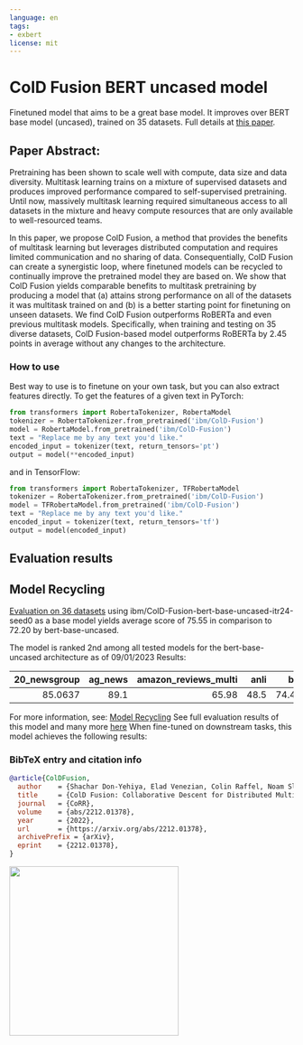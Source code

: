 ```yaml
---
language: en
tags:
- exbert
license: mit
---
```


# ColD Fusion BERT uncased model

Finetuned model that aims to be a great base model. It improves over BERT base model (uncased), trained on 35 datasets. 
Full details at [this paper](https://arxiv.org/abs/2212.01378).

## Paper Abstract:

Pretraining has been shown to scale well with compute, data size and data diversity. Multitask learning trains on a 
mixture of supervised datasets and produces improved performance compared to self-supervised pretraining. Until now, 
massively multitask learning required simultaneous access to all datasets in the mixture and heavy compute resources 
that are only available to well-resourced teams.

In this paper, we propose ColD Fusion, a method that provides the benefits of multitask learning but leverages distributed 
computation and requires limited communication and no sharing of data. Consequentially, ColD Fusion can create a synergistic 
loop, where finetuned models can be recycled to continually improve the pretrained model they are based on. We show that 
ColD Fusion yields comparable benefits to multitask pretraining by producing a model that (a) attains strong performance on 
all of the datasets it was multitask trained on and (b) is a better starting point for finetuning on unseen datasets. We find 
ColD Fusion outperforms RoBERTa and even previous multitask models. Specifically, when training and testing on 35 diverse datasets, 
ColD Fusion-based model outperforms RoBERTa by 2.45 points in average without any changes to the architecture.


### How to use
Best way to use is to finetune on your own task, but you can also extract features directly.
To get the features of a given text in PyTorch:

```python
from transformers import RobertaTokenizer, RobertaModel
tokenizer = RobertaTokenizer.from_pretrained('ibm/ColD-Fusion')
model = RobertaModel.from_pretrained('ibm/ColD-Fusion')
text = "Replace me by any text you'd like."
encoded_input = tokenizer(text, return_tensors='pt')
output = model(**encoded_input)
```

and in TensorFlow:

```python
from transformers import RobertaTokenizer, TFRobertaModel
tokenizer = RobertaTokenizer.from_pretrained('ibm/ColD-Fusion')
model = TFRobertaModel.from_pretrained('ibm/ColD-Fusion')
text = "Replace me by any text you'd like."
encoded_input = tokenizer(text, return_tensors='tf')
output = model(encoded_input)
```

## Evaluation results

## Model Recycling

[Evaluation on 36 datasets](https://ibm.github.io/model-recycling/model_gain_chart?avg=3.35&mnli_lp=nan&20_newsgroup=2.02&ag_news=-0.49&amazon_reviews_multi=0.06&anli=1.55&boolq=5.48&cb=12.41&cola=-0.33&copa=12.55&dbpedia=0.41&esnli=0.74&financial_phrasebank=13.07&imdb=0.44&isear=0.62&mnli=0.11&mrpc=4.53&multirc=0.20&poem_sentiment=17.93&qnli=0.15&qqp=0.27&rotten_tomatoes=4.92&rte=18.36&sst2=1.49&sst_5bins=4.40&stsb=3.26&trec_coarse=0.54&trec_fine=13.07&tweet_ev_emoji=-0.06&tweet_ev_emotion=1.72&tweet_ev_hate=0.82&tweet_ev_irony=-0.03&tweet_ev_offensive=-0.37&tweet_ev_sentiment=-0.03&wic=2.89&wnli=-2.68&wsc=1.35&yahoo_answers=-0.72&model_name=ibm%2FColD-Fusion-bert-base-uncased-itr24-seed0&base_name=bert-base-uncased) using ibm/ColD-Fusion-bert-base-uncased-itr24-seed0 as a base model yields average score of 75.55 in comparison to 72.20 by bert-base-uncased.

The model is ranked 2nd among all tested models for the bert-base-uncased architecture as of 09/01/2023
Results:

|   20_newsgroup |   ag_news |   amazon_reviews_multi |   anli |   boolq |      cb |    cola |   copa |   dbpedia |   esnli |   financial_phrasebank |   imdb |   isear |    mnli |    mrpc |   multirc |   poem_sentiment |    qnli |     qqp |   rotten_tomatoes |     rte |    sst2 |   sst_5bins |    stsb |   trec_coarse |   trec_fine |   tweet_ev_emoji |   tweet_ev_emotion |   tweet_ev_hate |   tweet_ev_irony |   tweet_ev_offensive |   tweet_ev_sentiment |     wic |    wnli |     wsc |   yahoo_answers |
|---------------:|----------:|-----------------------:|-------:|--------:|--------:|--------:|-------:|----------:|--------:|-----------------------:|-------:|--------:|--------:|--------:|----------:|-----------------:|--------:|--------:|------------------:|--------:|--------:|------------:|--------:|--------------:|------------:|-----------------:|-------------------:|----------------:|-----------------:|---------------------:|---------------------:|--------:|--------:|--------:|----------------:|
|        85.0637 |      89.1 |                  65.98 |   48.5 | 74.4343 | 76.7857 | 81.4957 |     62 |   78.5667 | 90.4418 |                   81.6 |  92.02 | 69.6871 | 83.8385 | 86.5196 |   60.1691 |          84.6154 | 90.0238 | 90.5466 |           89.7749 | 78.3394 | 93.4633 |     57.1946 | 89.1234 |          96.6 |        81.4 |           35.944 |            81.6327 |           53.67 |          67.7296 |                   85 |              69.4481 | 66.1442 | 47.8873 | 63.4615 |            71.6 |


For more information, see: [Model Recycling](https://ibm.github.io/model-recycling/)
See full evaluation results of this model and many more [here](https://ibm.github.io/model-recycling/roberta-base_table.html)
When fine-tuned on downstream tasks, this model achieves the following results:



### BibTeX entry and citation info

```bibtex
@article{ColDFusion,
  author    = {Shachar Don-Yehiya, Elad Venezian, Colin Raffel, Noam Slonim, Yoav Katz, Leshem ChoshenYinhan Liu and},
  title     = {ColD Fusion: Collaborative Descent for Distributed Multitask Finetuning},
  journal   = {CoRR},
  volume    = {abs/2212.01378},
  year      = {2022},
  url       = {https://arxiv.org/abs/2212.01378},
  archivePrefix = {arXiv},
  eprint    = {2212.01378},
}
```

<a href="https://huggingface.co/exbert/?model=ibm/ColD-Fusion">
	<img width="300px" src="https://cdn-media.huggingface.co/exbert/button.png">
</a>
